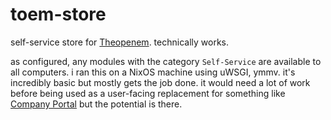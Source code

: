 # toem-store
self-service store for [Theopenem](https://theopenem.com/). technically works.

as configured, any modules with the category `Self-Service` are available to all computers. i ran this on a NixOS machine using uWSGI, ymmv. it's incredibly basic but mostly gets the job done. it would need a lot of work before being used as a user-facing replacement for something like [Company Portal](https://learn.microsoft.com/en-us/mem/intune/user-help/sign-in-to-the-company-portal) but the potential is there.
